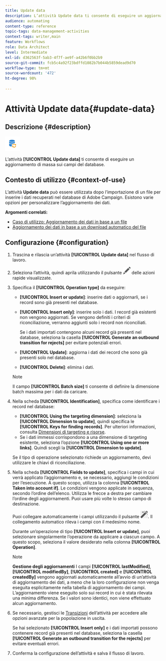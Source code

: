 ```yaml
---
title: Update data
description: L’attività Update data ti consente di eseguire un aggiornamento di massa sui campi del database.
audience: automating
content-type: reference
topic-tags: data-management-activities
context-tags: writer,main
feature: Workflows
role: Data Architect
level: Intermediate
exl-id: d362563f-5ab3-4f7f-ae9f-a42b6f0bb2b9
source-git-commit: fcb5c4a92f23bdffd1082b7b044b5859dead9d70
workflow-type: tm+mt
source-wordcount: '472'
ht-degree: 98%

---
```


# Attività Update data{#update-data}

## Descrizione {#description}

![](assets/data_update.png)

L’attività **[!UICONTROL Update data]** ti consente di eseguire un aggiornamento di massa sui campi del database.

## Contesto di utilizzo {#context-of-use}

L’attività **Update data** può essere utilizzata dopo l’importazione di un file per inserire i dati recuperati nel database di Adobe Campaign. Esistono varie opzioni per personalizzare l’aggiornamento dei dati.

**Argomenti correlati:**

* [Caso di utilizzo: Aggiornamento dei dati in base a un file](../../automating/using/update-database-file.md)
* [Aggiornamento dei dati in base a un download automatico del file](../../automating/using/update-data-automatic-download.md)

## Configurazione {#configuration}

1. Trascina e rilascia un’attività **[!UICONTROL Update data]** nel flusso di lavoro.
1. Seleziona l’attività, quindi aprila utilizzando il pulsante ![](assets/edit_darkgrey-24px.png) delle azioni rapide visualizzate.
1. Specifica il **[!UICONTROL Operation type]** da eseguire:

   * **[!UICONTROL Insert or update]**: inserire dati o aggiornarli, se i record sono già presenti nel database.
   * **[!UICONTROL Insert only]**: inserire solo i dati. I record già esistenti non vengono aggiornati. Se vengono definiti i criteri di riconciliazione, verranno aggiunti solo i record non riconciliati.

      Se i dati importati contengono alcuni record già presenti nel database, seleziona la casella **[!UICONTROL Generate an outbound transition for rejects]** per evitare potenziali errori.

   * **[!UICONTROL Update]**: aggiorna i dati dei record che sono già presenti solo nel database.
   * **[!UICONTROL Delete]**: elimina i dati.

   >[!NOTE]
   >
   >Il campo **[!UICONTROL Batch size]** ti consente di definire la dimensione batch massima per i dati da caricare.

1. Nella scheda **[!UICONTROL Identification]**, specifica come identificare i record nel database:

   * **[!UICONTROL Using the targeting dimension]**: seleziona la **[!UICONTROL Dimension to update]**, quindi specifica le **[!UICONTROL Keys for finding records]**. Per ulteriori informazioni, consulta [Dimensioni di targeting e risorse](../../automating/using/query.md#targeting-dimensions-and-resources).
   * Se i dati immessi corrispondono a una dimensione di targeting esistente, seleziona l’opzione **[!UICONTROL Using one or more links]**. Quindi scegli la **[!UICONTROL Dimension to update]**.

   Se il tipo di operazione selezionato richiede un aggiornamento, devi utilizzare le chiavi di riconciliazione.

1. Nella scheda **[!UICONTROL Fields to update]**, specifica i campi in cui verrà applicato l’aggiornamento e, se necessario, aggiungi le condizioni per l’esecuzione. A questo scopo, utilizza la colonna **[!UICONTROL Taken into account if]**. Le condizioni vengono applicate in sequenza, secondo l’ordine dell’elenco. Utilizza le frecce a destra per cambiare l’ordine degli aggiornamenti. Puoi usare più volte lo stesso campo di destinazione.

   Puoi collegare automaticamente i campi utilizzando il pulsante ![](assets/wkf_magic_wand-24px.png). Il collegamento automatico rileva i campi con il medesimo nome.

   Durante un’operazione di tipo **[!UICONTROL Insert or update]**, puoi selezionare singolarmente l’operazione da applicare a ciascun campo. A questo scopo, seleziona il valore desiderato nella colonna **[!UICONTROL Operation]**.

   >[!NOTE]
   >
   >**Gestione degli aggiornamenti** I campi **[!UICONTROL lastModified]**, **[!UICONTROL modifiedBy]**, **[!UICONTROL created]** e **[!UICONTROL createdBy]** vengono aggiornati automaticamente all’avvio di un’attività di aggiornamento dei dati, a meno che la loro configurazione non venga eseguita esplicitamente nella tabella di aggiornamento dei campi. L’aggiornamento viene eseguito solo sui record in cui è stata rilevata una minima differenza. Se i valori sono identici, non viene effettuato alcun aggiornamento.

1. Se necessario, gestisci le [Transizioni](../../automating/using/activity-properties.md) dell’attività per accedere alle opzioni avanzate per la popolazione in uscita.

   Se hai selezionato **[!UICONTROL Insert only]** e i dati importati possono contenere record già presenti nel database, seleziona la casella **[!UICONTROL Generate an outbound transition for the rejects]** per evitare eventuali errori.

1. Conferma la configurazione dell’attività e salva il flusso di lavoro.
